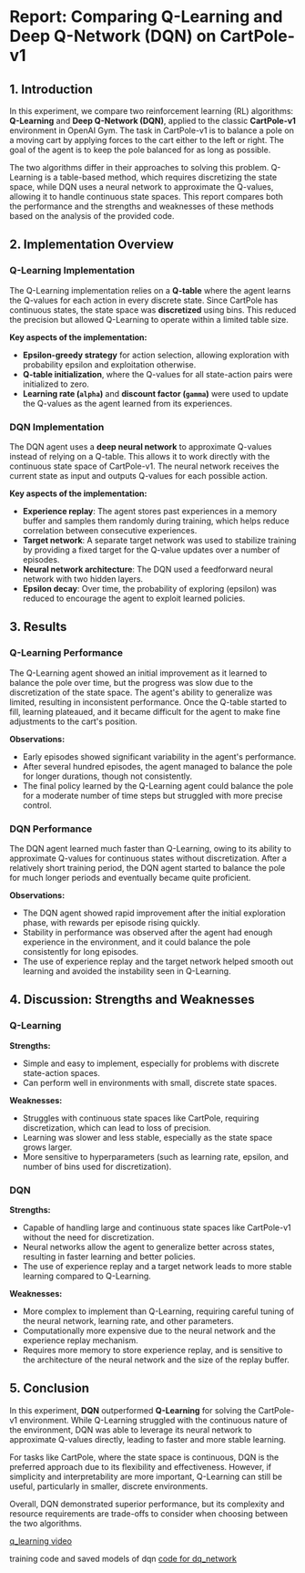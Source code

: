 # Report: Comparing Q-Learning and Deep Q-Network (DQN) on CartPole-v1

## 1. Introduction

In this experiment, we compare two reinforcement learning (RL) algorithms: **Q-Learning** and **Deep Q-Network (DQN)**, applied to the classic **CartPole-v1** environment in OpenAI Gym. The task in CartPole-v1 is to balance a pole on a moving cart by applying forces to the cart either to the left or right. The goal of the agent is to keep the pole balanced for as long as possible.

The two algorithms differ in their approaches to solving this problem. Q-Learning is a table-based method, which requires discretizing the state space, while DQN uses a neural network to approximate the Q-values, allowing it to handle continuous state spaces. This report compares both the performance and the strengths and weaknesses of these methods based on the analysis of the provided code.

## 2. Implementation Overview

### Q-Learning Implementation

The Q-Learning implementation relies on a **Q-table** where the agent learns the Q-values for each action in every discrete state. Since CartPole has continuous states, the state space was **discretized** using bins. This reduced the precision but allowed Q-Learning to operate within a limited table size.

**Key aspects of the implementation:**
- **Epsilon-greedy strategy** for action selection, allowing exploration with probability epsilon and exploitation otherwise.
- **Q-table initialization**, where the Q-values for all state-action pairs were initialized to zero.
- **Learning rate (`alpha`)** and **discount factor (`gamma`)** were used to update the Q-values as the agent learned from its experiences.

### DQN Implementation

The DQN agent uses a **deep neural network** to approximate Q-values instead of relying on a Q-table. This allows it to work directly with the continuous state space of CartPole-v1. The neural network receives the current state as input and outputs Q-values for each possible action.

**Key aspects of the implementation:**
- **Experience replay**: The agent stores past experiences in a memory buffer and samples them randomly during training, which helps reduce correlation between consecutive experiences.
- **Target network**: A separate target network was used to stabilize training by providing a fixed target for the Q-value updates over a number of episodes.
- **Neural network architecture**: The DQN used a feedforward neural network with two hidden layers.
- **Epsilon decay**: Over time, the probability of exploring (epsilon) was reduced to encourage the agent to exploit learned policies.

## 3. Results

### Q-Learning Performance

The Q-Learning agent showed an initial improvement as it learned to balance the pole over time, but the progress was slow due to the discretization of the state space. The agent's ability to generalize was limited, resulting in inconsistent performance. Once the Q-table started to fill, learning plateaued, and it became difficult for the agent to make fine adjustments to the cart's position.

**Observations:**
- Early episodes showed significant variability in the agent's performance.
- After several hundred episodes, the agent managed to balance the pole for longer durations, though not consistently.
- The final policy learned by the Q-Learning agent could balance the pole for a moderate number of time steps but struggled with more precise control.

### DQN Performance

The DQN agent learned much faster than Q-Learning, owing to its ability to approximate Q-values for continuous states without discretization. After a relatively short training period, the DQN agent started to balance the pole for much longer periods and eventually became quite proficient.

**Observations:**
- The DQN agent showed rapid improvement after the initial exploration phase, with rewards per episode rising quickly.
- Stability in performance was observed after the agent had enough experience in the environment, and it could balance the pole consistently for long episodes.
- The use of experience replay and the target network helped smooth out learning and avoided the instability seen in Q-Learning.

## 4. Discussion: Strengths and Weaknesses

### Q-Learning

**Strengths:**
- Simple and easy to implement, especially for problems with discrete state-action spaces.
- Can perform well in environments with small, discrete state spaces.
  
**Weaknesses:**
- Struggles with continuous state spaces like CartPole, requiring discretization, which can lead to loss of precision.
- Learning was slower and less stable, especially as the state space grows larger.
- More sensitive to hyperparameters (such as learning rate, epsilon, and number of bins used for discretization).

### DQN

**Strengths:**
- Capable of handling large and continuous state spaces like CartPole-v1 without the need for discretization.
- Neural networks allow the agent to generalize better across states, resulting in faster learning and better policies.
- The use of experience replay and a target network leads to more stable learning compared to Q-Learning.

**Weaknesses:**
- More complex to implement than Q-Learning, requiring careful tuning of the neural network, learning rate, and other parameters.
- Computationally more expensive due to the neural network and the experience replay mechanism.
- Requires more memory to store experience replay, and is sensitive to the architecture of the neural network and the size of the replay buffer.

## 5. Conclusion

In this experiment, **DQN** outperformed **Q-Learning** for solving the CartPole-v1 environment. While Q-Learning struggled with the continuous nature of the environment, DQN was able to leverage its neural network to approximate Q-values directly, leading to faster and more stable learning.

For tasks like CartPole, where the state space is continuous, DQN is the preferred approach due to its flexibility and effectiveness. However, if simplicity and interpretability are more important, Q-Learning can still be useful, particularly in smaller, discrete environments.

Overall, DQN demonstrated superior performance, but its complexity and resource requirements are trade-offs to consider when choosing between the two algorithms.



[q_learning video](q_learning.mp4)


 training code and saved models of dqn
[code for dq_network](https://github.com/sayeed-cyber/Deep_q_-network_openai_gym)